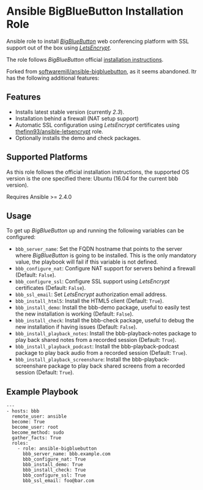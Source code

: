 # Ansible BigBlueButton Installation Role

Ansible role to install [_BigBlueButton_](https://www.bigbluebutton.org) web conferencing platform with SSL support out of the box using [_LetsEncrypt_](https://letsencrypt.org/).

The role follows _BigBlueButton_ official [installation instructions](http://docs.bigbluebutton.org/install/install.html).

Forked from [softwaremill/ansible-bigbluebutton](https://github.com/softwaremill/ansible-bigbluebutton), as it seems abandoned. Itr has the following additional features:

## Features
  * Installs latest stable version (currently _2.3_).
  * Installation behind a firewall (NAT setup support)
  * Automatic SSL configuration using _LetsEncrypt_ certificates using [thefinn93/ansible-letsencrypt](https://github.com/thefinn93/ansible-letsencrypt) role.
  * Optionally installs the demo and check packages.

## Supported Platforms
As this role follows the official installation instructions, the supported OS version is the one specified there: Ubuntu (16.04 for the current bbb version).

Requires Ansible >= 2.4.0

## Usage

To get up _BigBlueButton_ up and running the following variables can be configured:

  * `bbb_server_name`:  Set the FQDN hostname that points to the server where _BigBlueButton_ is going to be installed. This is the only mandatory value, the playbook will fail if this variable is not defined.
  * `bbb_configure_nat`: Configure NAT support for servers behind a firewall (Default: `False`).
  * `bbb_configure_ssl`: Configure SSL support using _LetsEncrypt_ certificates (Default: `False`).
  * `bbb_ssl_email`: Set _LetsEncrypt_ authorization email address.
  * `bbb_install_html5`: Install the HTML5 client (Default: `True`).
  * `bbb_install_demo`: Install the bbb-demo package, useful to easily test the new installation is working (Default: `False`).
  * `bbb_install_check`: Install the bbb-check package, useful to debug the new installation if having issues (Default: `False`).
  * `bbb_install_playback_notes`: Install the bbb-playback-notes package to play back shared notes from a recorded session (Default: `True`).
  * `bbb_install_playback_podcast`: Install the bbb-playback-podcast package to play back audio from a recorded session (Default: `True`).
  * `bbb_install_playback_screenshare`: Install the bbb-playback-screenshare package to play back shared screens from a recorded session (Default: `True`).

## Example Playbook

```
---
- hosts: bbb
  remote_user: ansible
  become: True
  become_user: root
  become_method: sudo
  gather_facts: True
  roles:
    - role: ansible-bigbluebutton
      bbb_server_name: bbb.example.com
      bbb_configure_nat: True
      bbb_install_demo: True
      bbb_install_check: True
      bbb_configure_ssl: True
      bbb_ssl_email: foo@bar.com

```
